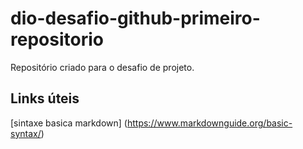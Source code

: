 # dio-desafio-github-primeiro-repositorio
Repositório criado para o desafio de projeto.

## Links úteis
[sintaxe basica markdown] (https://www.markdownguide.org/basic-syntax/)
